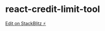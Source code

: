 # react-credit-limit-tool

[Edit on StackBlitz ⚡️](https://stackblitz.com/edit/react-credit-limit-tool)